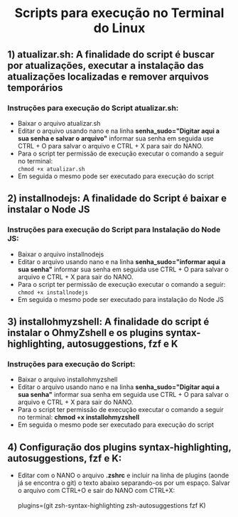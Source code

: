 <h1 align="center"> Scripts para execução no Terminal do Linux </h1>


## **1) atualizar.sh: A finalidade do script é buscar por atualizações, executar a instalação das atualizações localizadas e remover arquivos temporários**

### Instruções para execução do Script atualizar.sh:
- Baixar o arquivo atualizar.sh
- Editar o arquivo usando nano e na linha **senha_sudo="Digitar aqui a sua senha e salvar o arquivo"** informar sua senha em seguida use CTRL + O para salvar o arquivo e CTRL + X para sair do NANO. 
- Para o script ter permissão de execução executar o comando a seguir no terminal: </br>
`chmod +x atualizar.sh`
- Em seguida o mesmo pode ser executado para execução do script

## **2) installnodejs: A finalidade do Script é baixar e instalar o Node JS**

### Instruções para execução do Script para Instalação do Node JS:
- Baixar o arquivo installnodejs
- Editar o arquivo usando nano e na linha **senha_sudo="informar aqui a sua senha"** informar sua senha em seguida use CTRL + O para salvar o arquivo e CTRL + X para sair do NANO.
- Para o script ter permissão de execução executar o comando a seguir: </br> 
`chmod +x installnodejs`
- Em seguida o mesmo pode ser executado para instalação do Node JS

## **3) installohmyzshell: A finalidade do script é instalar o OhmyZshell e os plugins syntax-highlighting, autosuggestions, fzf e K**

### Instruções para execução do Script:
 - Baixar o arquivo installohmyzshell
- Editar o arquivo usando nano e na linha **senha_sudo="Digitar aqui a sua senha"** informar sua senha em seguida use CTRL + O para salvar o arquivo e CTRL + X para sair do NANO. 
- Para o script ter permissão de execução executar o comando a seguir no terminal: **chmod +x installohmyzshell**
- Em seguida o mesmo pode ser executado para execução do script

## **4) Configuração dos plugins syntax-highlighting, autosuggestions, fzf e K:**
  - Editar com o NANO o arquivo **.zshrc** e incluir na linha de plugins (aonde já se encontra o git) o texto abaixo separando-os por um espaço. Salvar o arquivo com CTRL+O e sair do NANO com CTRL+X:</br></br>
     plugins=(git zsh-syntax-highlighting zsh-autosuggestions fzf K)
    

